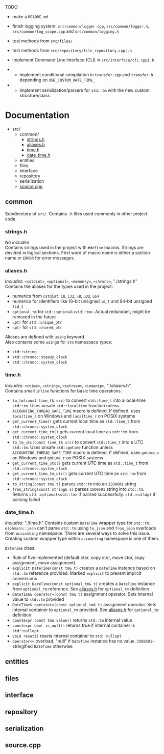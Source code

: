 TODO:
- make a `README.md`
- finish logging system: `src/common/logger.cpp`, `src/common/logger.h`, `src/common/log_scope.cpp` and `src/common/logging.h`
- test methods from `src/files/`
- test methods from `src/repository/file_repository.cpp|.h`
- implement Command Line Interface (CLI) in `src/interface/cli.cpp|.h`

- - implement conditional compilation in `transfer.cpp` and `transfer.h` depending on `USE_CUSTOM_DATE_TIME_`
- - implement serialization/parsers for `std::tm` with the new custom structure/class

# Documentation
- src/
  - common/
    - [strings.h](#strings.h)
    - [aliases.h](#aliases.h)
    - [time.h](#time.h)
    - [date_time.h](#date_time.h)
  - entities
  - files
  - interface
  - repository
  - serialization
  - [source.cpp](#source.cpp)


## common
Subdirectory of `src/`. 
Contains `.h` files used commonly in other project code.

### strings.h
*No includes*  
Contains strings used in the project with `#define` macros.
Strings are devided in logical sections. First word of macro name is either a section name or `ERROR` for error messages.


### aliases.h
*Includes:* `<cstdint>`, `<optional>`, `<memomry>`, `<chrono>`, "./strings.h"  
Contains the aliases for the types used in the project:
- numerics from `cstdint`: `i8`, `i32`, `u8`, `u32`, `u64`
- numerics for identifiers like 16-bit unsigned `id_t` and 64-bit unsigned `lid_t` 
- `optional_tm` for `std::optional<std::tm>`. Actual redundant, might be removed in the future
- `uptr` for `std::unique_ptr`
- `sptr` for `std::shared_ptr`

Aliases are defined with `using` keyword.  
Also contains some `using`s for `std` namespace types:  
- `std::string`
- `std::chrono::steady_clock`
- `std::chrono::system_clock`


### time.h
*Includes:* `<ctime>`, `<string>`, `<sstream>`, `<iomanip>`, "./aliases.h"  
Contains small `inline` functions for basic time operations.
- `to_tm(const time_t& src)` to convert `std::time_t` into a local-time `std::tm`. Uses unsafe `std::localtime` function unless `ACCOUNTING_THREAD_SAFE_TIME` macro is defined. If defined, uses `localtime_s` on Windows and `localtime_r` on POSIX systems
- `get_current_time()` gets current local time as `std::time_t` from `std::chrono::system_clock`
- `get_current_time_tm()` gets current local time as `std::tm` from `std::chrono::system_clock`
- `to_tm_utc(const time_t& src)` to convert `std::time_t` into a UTC `std::tm`. Uses unsafe `std::gmtime` function unless `ACCOUNTING_THREAD_SAFE_TIME` macro is defined. If defined, uses `gmtime_s` on Windows and `gmtime_r` on POSIX systems
- `get_current_time_utc()` gets current UTC time as `std::time_t` from `std::chrono::system_clock`
- `get_current_time_tm_utc()` gets current UTC time as `std::tm` from `std::chrono::system_clock`
- `to_string(const tm& t)` parses `std::tm` into an `ISO8601` string
- `from_string(const string& s)` parses `ISO8601` string into `std::tm`. Returns `std::optional<std::tm>` if parsed successfully. `std::nullopt` if parsing failed


### date_time.h
*Includes:* "./time.h"
Contains custom `DateTime` wrapper type for `std::tm`. 
`nlohmann::json` can't parse `std::tm` using `to_json` and `from_json` overloads
 from `accounting` namespace. There are several ways to solve this issue.
 Creating custom wrapper type within `accounting` namespace is one of them.

`DateTime` class:
- Rule of five implemented (default ctor, copy ctor, move ctor, copy assignment, move assignment)
- `explicit DateTime(const tm& t)` creates a `DateTime` instance based on `std::tm` reference provided. Marked `explicit` to prevent implicit conversions
- `explicit DareTime(const optional_tm& t)` creates a `DateTime` instance from `optional_tm` reference. See [aliases.h](#aliases.h) for `optional_tm` definition
- `DateTime& operator=(const tm& t)` assignment operator. Sets internal value to `std::tm` provided 
- `DateTime& operator=(const optional_tm& t)` assignment operator. Sets internal container to `optional_tm` provided. See [aliases.h](#aliases.h) for `optional_tm` definition
- `constexpr const tm& value()` returns `std::tm` internal value
- `constexpr bool is_null()` returns true if internal container is `std::nullopt`
- `void reset()` resets internal container to `std::nullopt`
- `operator<<` overload. "null" if `DateTime` instance has no value. `ISO8601`-stringified `DateTime` otherwise 


## entities
## files
## interface
## repository
## serialization
## source.cpp